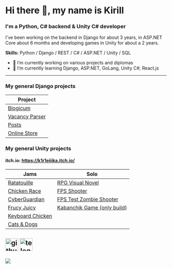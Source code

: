 # Hi there 👋, my name is Kirill
### I'm a Python, C# backend & Unity C# developer
I've been working on the backend in Django for about 3 years, in ASP.NET Core about 6 months and developing games in Unity for about a 2 years.

**Skills:** Python / Django / REST / C# / ASP.NET / Unity / SQL

- 🔭 I’m currently working on various projects and diplomas 
- 🌱 I’m currently learning Django, ASP.NET, GoLang, Unity C#, React.js
  
----------
### My general Django projects
|Project|
|-|
|[Blogicum](https://github.com/K1R1EIIIKA/Django-Blogicum)|
|[Vacancy Parser](https://github.com/K1R1EIIIKA/Django-VacancyParcer)|
|[Posts](https://github.com/K1R1EIIIKA/Django-Test-Posts)|
|[Online Store](https://github.com/K1R1EIIIKA/Django-OnlineShop)|

### My general Unity projects
#### **itch.io:** https://k1r1eiiika.itch.io/
| Jams | Solo |
|-|-|
|[Ratatouille](https://github.com/K1R1EIIIKA/Ratatouille)|[RPG Visual Novel](https://github.com/K1R1EIIIKA/StartGameFinal)|
|[Chicken Race](https://github.com/K1R1EIIIKA/startgame-2)|[FPS Shooter](https://github.com/K1R1EIIIKA/FPS-shooting-game)|
|[CyberGuardian](https://github.com/K1R1EIIIKA/start-game-game)|[FPS Test Zombie Shooter](https://github.com/K1R1EIIIKA/FPS-ZombieGenocide-Game)|
|[Frucy Juicy](https://github.com/ermsonya/juicy)|[Kabanchik Game (only build)](https://github.com/K1R1EIIIKA/kabanchik-game)|
|[Keyboard Chicken](https://github.com/K1R1EIIIKA/keyboard-chicken)|
|[Cats & Dogs](https://github.com/K1R1EIIIKA/cats-and-dogs)|

[<img src='https://cdn.jsdelivr.net/npm/simple-icons@3.0.1/icons/github.svg' alt='github' height='40'>](https://github.com/K1R1EIIIKA)  [<img src='https://cdn.jsdelivr.net/npm/simple-icons@3.0.1/icons/telegram.svg' alt='telegram' height='40'>](https://t.me/K1R1EIIIKA)  
-
![](https://komarev.com/ghpvc/?username=K1R1EIIIKA&color=blue)

